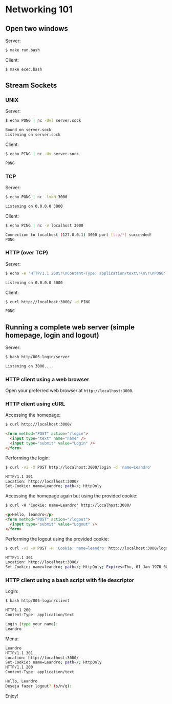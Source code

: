 # Networking 101

## Open two windows

Server:
```bash
$ make run.bash
```

Client:
```bash
$ make exec.bash
```

## Stream Sockets

### UNIX

Server:
```bash
$ echo PONG | nc -Uvl server.sock

Bound on server.sock
Listening on server.sock
```

Client:
```bash
$ echo PING | nc -Uv server.sock

PONG
```

### TCP

Server:
```bash
$ echo PONG | nc -lvkN 3000

Listening on 0.0.0.0 3000
```

Client:
```bash
$ echo PING | nc -v localhost 3000

Connection to localhost (127.0.0.1) 3000 port [tcp/*] succeeded!
PONG
```

### HTTP (over TCP)

Server:
```bash
$ echo -e 'HTTP/1.1 200\r\nContent-Type: application/text\r\n\r\nPONG' | nc -lvkN 3000

Listening on 0.0.0.0 3000
```

Client:
```bash
$ curl http://localhost:3000/ -d PING

PONG
```

## Running a complete web server (simple homepage, login and logout)

Server:
```bash
$ bash http/005-login/server

Listening on 3000...
```

### HTTP client using a web browser
Open your preferred web browser at `http://localhost:3000`.

### HTTP client using cURL

Accessing the homepage:
```html
$ curl http://localhost:3000/

<form method="POST" action="/login">
  <input type="text" name="name" />
  <input type="submit" value="Login" />
</form>
```

Performing the login:
```bash
$ curl -vi -X POST http://localhost:3000/login -d 'name=Leandro'

HTTP/1.1 301
Location: http://localhost:3000/
Set-Cookie: name=Leandro; path=/; HttpOnly
```

Accessing the homepage again but using the provided cookie:
```html
$ curl -H 'Cookie: name=Leandro' http://localhost:3000/

<p>Hello, leandro</p>
<form method="POST" action="/logout">
  <input type="submit" value="Logout" />
</form>
```

Performing the logout using the provided cookie:
```bash
$ curl -vi -X POST -H 'Cookie: name=leandro' http://localhost:3000/logout

HTTP/1.1 301
Location: http://localhost:3000/
Set-Cookie: name=leandro; path=/; HttpOnly; Expires=Thu, 01 Jan 1970 00:00:00 GMT
```

### HTTP client using a bash script with file descriptor

Login:
```bash
$ bash http/005-login/client

HTTP1.1 200
Content-Type: application/text

Login (type your name):
Leandro
```

Menu:
```bash
Leandro
HTTP/1.1 301
Location: http://localhost:3000/
Set-Cookie: name=Leandro; path=/; HttpOnly
HTTP/1.1 200
Content-Type: application/text

Hello, Leandro
Deseja fazer logout? (s/n/q):
```

Enjoy!
